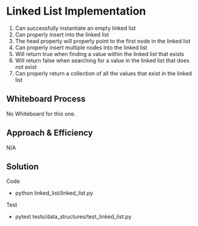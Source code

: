 # Linked List Implementation
<!-- Description of the challenge -->
1. Can successfully instantiate an empty linked list
2. Can properly insert into the linked list
3. The head property will properly point to the first node in the linked list
4. Can properly insert multiple nodes into the linked list
5. Will return true when finding a value within the linked list that exists
6. Will return false when searching for a value in the linked list that does not exist
7. Can properly return a collection of all the values that exist in the linked list
## Whiteboard Process
<!-- Embedded whiteboard image -->
No Whiteboard for this one.
## Approach & Efficiency
<!-- What approach did you take? Why? What is the Big O space/time for this approach? -->
N/A
## Solution
<!-- Show how to run your code, and examples of it in action -->
Code
  - python linked_list/linked_list.py

Test
  - pytest tests/data_structures/test_linked_list.py
